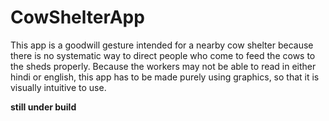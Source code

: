 # CowShelterApp
This app is a goodwill gesture intended for a nearby cow shelter because there is no systematic way to direct people who come to feed the cows to the sheds properly. Because the workers may not be able to read in either hindi or english, this app has to be made purely using graphics, so that it is visually intuitive to use.  


**still under build**
